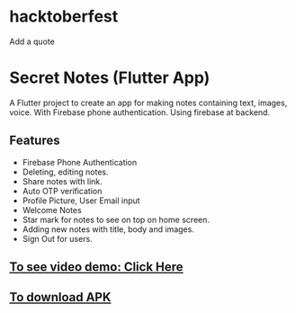 # hacktoberfest
Add a quote 
# Secret Notes (Flutter App)

A Flutter project to create an app for making notes containing text, images, voice.
With Firebase phone authentication. Using firebase at backend.

## Features

- Firebase Phone Authentication
- Deleting, editing notes.
- Share notes with link.
-  Auto OTP verification
- Profile Picture, User Email input
- Welcome Notes
- Star mark for notes to see on top on home screen.
- Adding new notes with title, body and images.
- Sign Out for users.

## [To see video demo: Click Here](https://firebasestorage.googleapis.com/v0/b/binod-c9b57.appspot.com/o/WhatsApp%20Video%202021-08-27%20at%205.23.30%20PM.mp4?alt=media&token=81bde577-9f45-4e10-8be5-5d491e936cda)
## [To download APK](https://firebasestorage.googleapis.com/v0/b/binod-c9b57.appspot.com/o/app-release.apk?alt=media&token=a0b180d5-ba57-45c1-81b9-7b069587387e)
